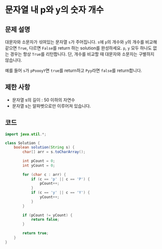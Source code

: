 # 문자열 내 p와 y의 숫자 개수

## 문제 설명
대문자와 소문자가 섞여있는 문자열 `s`가 주어집니다. `s`에 `p`의 개수와 `y`의 개수를 비교해 같으면 `True`, 다르면 `False`를 return 하는 solution를 완성하세요. `p`, `y` 모두 하나도 없는 경우는 항상 `True`를 리턴합니다. 단, 개수를 비교할 때 대문자와 소문자는 구별하지 않습니다.

예를 들어 `s`가 `pPoooyY`면 `true`를 return하고 `Pyy`라면 `false`를 return합니다.

## 제한 사항
- 문자열 s의 길이 : 50 이하의 자연수
- 문자열 s는 알파벳으로만 이루어져 있습니다.

## 코드
```java
import java.util.*;

class Solution {
    boolean solution(String s) {
        char[] arr = s.toCharArray();
        
        int pCount = 0;
        int yCount = 0;
        
        for (char c : arr) {
            if (c == 'p' || c == 'P') {
                pCount++;
            }
            if (c == 'y' || c == 'Y') {
                yCount++;
            }
        }
        
        if (pCount != yCount) {
            return false;
        }
        
        return true;
    }
}
```